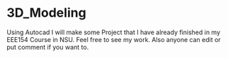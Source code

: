 # 3D_Modeling
Using Autocad I will make some Project that I have already finished in my EEE154 Course in NSU. Feel free to see my work. Also anyone can edit or put comment if you want to. 
